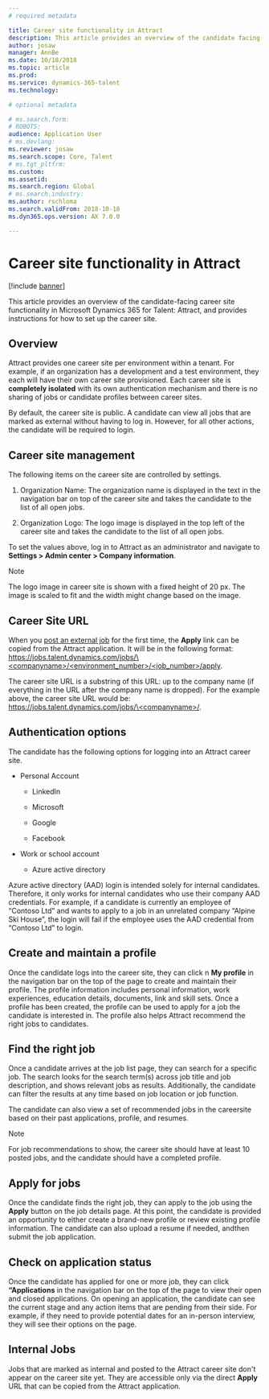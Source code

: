 ```yaml
---
# required metadata

title: Career site functionality in Attract
description: This article provides an overview of the candidate facing career site functionality in Microsoft Dynamics 365 for Talent and instructions about how to set it up.
author: josaw
manager: AnnBe
ms.date: 10/18/2018
ms.topic: article
ms.prod: 
ms.service: dynamics-365-talent
ms.technology: 

# optional metadata

# ms.search.form: 
# ROBOTS: 
audience: Application User
# ms.devlang: 
ms.reviewer: josaw
ms.search.scope: Core, Talent
# ms.tgt_pltfrm: 
ms.custom: 
ms.assetid: 
ms.search.region: Global
# ms.search.industry: 
ms.author: rschloma
ms.search.validFrom: 2018-10-18
ms.dyn365.ops.version: AX 7.0.0

---
```

# Career site functionality in Attract

[!include [banner](includes/banner.md)]

This article provides an overview of the candidate-facing career site
functionality in Microsoft Dynamics 365 for Talent: Attract, and provides instructions
for how to set up the career site.

## Overview

Attract provides one career site per environment within a tenant. For example,
if an organization has a development and a test environment, they each
will have their own career site provisioned. Each career site is **completely
isolated** with its own authentication mechanism and there is no sharing of jobs
or candidate profiles between career sites.

By default, the career site is public. A candidate can view all jobs that are
marked as external without having to log in. However, for all other actions, the
candidate will be required to login.

## Career site management

The following items on the career site are controlled by settings.

1.  Organization Name: The organization name is displayed in the text in the navigation bar on
    top of the career site and takes the candidate to the list of all open
    jobs.

2.  Organization Logo: The logo image is displayed in the top left of the career
    site and takes the candidate to the list of all open jobs.

To set the values above, log in to Attract as an administrator and navigate to **Settings \> Admin center \> Company information**.

> [!NOTE]
> The logo image in career site is shown with a fixed height of 20 px. The image is scaled to fit and the width might change based on the image.

## Career Site URL

When you [post an external job](./Creating-jobs-Attract.md#postings) for the first time, the **Apply** link can be copied from the Attract application. It will be in the following format:
[https://jobs.talent.dynamics.com/jobs/\<companyname\>/\<environment_number\>/\<job_number\>/apply](https://jobs.talent.dynamics.com/jobs/%3ccompanyname%3e/%3cenvironment_number%3e/%3cjob_number%3e/apply).

The career site URL is a substring of this URL: up to the company name (if everything in the URL after the company name is dropped). For the example above, the career site URL would be:
[https://jobs.talent.dynamics.com/jobs/\<companyname\>/](https://jobs.talent.dynamics.com/jobs/%3ccompanyname%3e/).

## Authentication options

The candidate has the following options for logging into an Attract career site.

-   Personal Account

    -   LinkedIn

    -   Microsoft

    -   Google

    -   Facebook

-   Work or school account

    -   Azure active directory

Azure active directory (AAD) login is intended solely for internal candidates. Therefore, it only works for internal candidates who use their company AAD credentials. For example, if a candidate is currently an employee of “Contoso Ltd” and wants to apply to a job in an unrelated company “Alpine Ski House”, the login will fail if the employee uses the AAD credential from “Contoso Ltd” to login.

## Create and maintain a profile

Once the candidate logs into the career site, they can click n **My profile** in the navigation bar on the top of the page to create and maintain their profile. The profile information includes personal information, work experiences, education details, documents, link and skill sets. Once a profile has been created, the profile can be used to apply for a job the candidate is interested in. The profile also helps Attract recommend the right jobs to candidates.

## Find the right job

Once a candidate arrives at the job list page, they can search for a specific job. The search looks for the search term(s) across job title and job description, and shows relevant jobs as results. Additionally, the candidate can filter the results at any time based on job location or job function.

The candidate can also view a set of recommended jobs in the careersite based on their past applications, profile, and resumes.

> [!NOTE]
> For job recommendations to show, the career site should have at least 10 posted jobs, and the candidate should have a completed profile.

## Apply for jobs

Once the candidate finds the right job, they can apply to the job using the **Apply** button on the job details page. At this point, the candidate is provided an opportunity to either create a brand-new profile or review existing profile information. The candidate can also  upload a resume if needed, andthen submit the job application.

## Check on application status

Once the candidate has applied for one or more job, they can click **“Applications** in the navigation bar on the top of the page to view their open and closed applications. On opening an application, the candidate can see the current stage and any action items that are pending from their side. For example, if they need to provide potential dates for an in-person interview, they will see their options on the page.

## Internal Jobs

Jobs that are marked as internal and posted to the Attract career site don't appear on the career site yet. They are accessible only via the direct **Apply** URL that can be copied from the Attract application.
